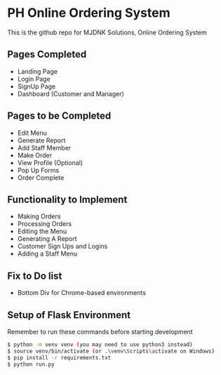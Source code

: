# PH Online Ordering System

This is the github repo for MJDNK Solutions, Online Ordering System

## Pages Completed

- Landing Page
- Login Page
- SignUp Page
- Dashboard (Customer and Manager)

## Pages to be Completed

- Edit Menu
- Generate Report
- Add Staff Member
- Make Order
- View Profile (Optional)
- Pop Up Forms
- Order Complete

## Functionality to Implement

- Making Orders
- Processing Orders
- Editing the Menu
- Generating A Report
- Customer Sign Ups and Logins
- Adding a Staff Menu

## Fix to Do list

- Bottom Div for Chrome-based environments

## Setup of Flask Environment

Remember to run these commands before starting development

```bash
$ python -m venv venv (you may need to use python3 instead)
$ source venv/bin/activate (or .\venv\Scripts\activate on Windows)
$ pip install -r requirements.txt
$ python run.py
```
